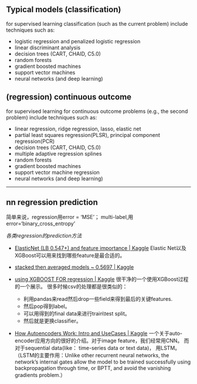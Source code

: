 ## Typical models (classification)

for supervised learning classification (such as the current problem) include techniques such as:

- logistic regression and penalized logistic regression
- linear discriminant analysis
- decision trees (CART, CHAID, C5.0)
- random forests
- gradient boosted machines
- support vector machines
- neural networks (and deep learning)

## (regression) continuous outcome

for supervised learning for continuous outcome problems (e.g., the second problem) include techniques such as:

- linear regression, ridge regression, lasso, elastic net
- partial least squares regression(PLSR), principal component regression(PCR)
- decision trees (CART, CHAID, C5.0)
- multiple adaptive regression splines
- random forests
- gradient boosted machines
- support vector machine regression
- neural networks (and deep learning)

---

## nn regression prediction

简单来说，regression用error = ‘MSE’； 
multi-label,用 error=‘binary_cross_entropy’

*各类regression的prediction方法*

* [ElasticNet (LB 0.547+) and feature importance | Kaggle](https://www.kaggle.com/den3b81/elasticnet-lb-0-547-and-feature-importance)  Elastic Net以及XGBoost可以用来找到哪些feature是最合适的。

* [stacked then averaged models ~ 0.5697 | Kaggle](https://www.kaggle.com/tobikaggle/stacked-then-averaged-models-0-5697)

* [using XGBOOST FOR  regression | Kaggle](https://www.kaggle.com/fashionlee/using-xgboost-for-regression) 很干净的一个使用XGBoost过程的一个展示。
很多时候csv的处理都是很类似的：
	* 利用pandas来read然后drop一些field来得到最后的关键features. 
	* 然后pop得到label。
	* 可以用得到的final data来进行train\test split。
	* 然后就是更换classifier。 

* [How Autoencoders Work: Intro and UseCases | Kaggle](https://www.kaggle.com/shivamb/how-autoencoders-work-intro-and-usecases) 一个关于auto-encoder应用方向的很好的介绍。对于image feature，我们经常用CNN。 而对于sequential data(like： time-series data or text data)， 用LSTM。
（LSTM的主要作用：Unlike other recurrent neural networks, the network’s internal gates allow the model to be trained successfully using backpropagation through time, or BPTT, and avoid the vanishing gradients problem.）
